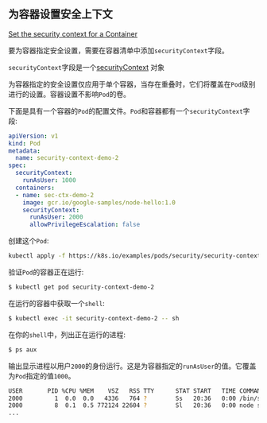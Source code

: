 ## 为容器设置安全上下文

[Set the security context for a Container](https://kubernetes.io/docs/tasks/configure-pod-container/security-context/#set-the-security-context-for-a-container)

要为容器指定安全设置，需要在容器清单中添加`securityContext`字段。

`securityContext`字段是一个[securityContext](https://kubernetes.io/docs/reference/generated/kubernetes-api/v1.22/#securitycontext-v1-core) 对象

为容器指定的安全设置仅应用于单个容器，当存在重叠时，它们将覆盖在`Pod`级别进行的设置。容器设置不影响`Pod`的卷。

下面是具有一个容器的`Pod`的配置文件。`Pod`和容器都有一个`securityContext`字段:

```yaml
apiVersion: v1
kind: Pod
metadata:
  name: security-context-demo-2
spec:
  securityContext:
    runAsUser: 1000
  containers:
  - name: sec-ctx-demo-2
    image: gcr.io/google-samples/node-hello:1.0
    securityContext:
      runAsUser: 2000
      allowPrivilegeEscalation: false
```

创建这个`Pod`:

```bash
kubectl apply -f https://k8s.io/examples/pods/security/security-context-2.yaml
```

验证`Pod`的容器正在运行:

```bash
$ kubectl get pod security-context-demo-2
```

在运行的容器中获取一个`shell`:

```bash
$ kubectl exec -it security-context-demo-2 -- sh
```

在你的`shell`中，列出正在运行的进程:

```bash
$ ps aux
```

输出显示进程以用户`2000`的身份运行。这是为容器指定的`runAsUser`的值。它覆盖为`Pod`指定的值`1000`。

```bash
USER       PID %CPU %MEM    VSZ   RSS TTY      STAT START   TIME COMMAND
2000         1  0.0  0.0   4336   764 ?        Ss   20:36   0:00 /bin/sh -c node server.js
2000         8  0.1  0.5 772124 22604 ?        Sl   20:36   0:00 node server.js
...
```
